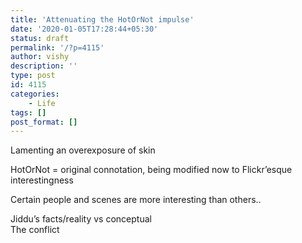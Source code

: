 ```yaml
---
title: 'Attenuating the HotOrNot impulse'
date: '2020-01-05T17:28:44+05:30'
status: draft
permalink: '/?p=4115'
author: vishy
description: ''
type: post
id: 4115
categories: 
    - Life
tags: []
post_format: []
---
```

Lamenting an overexposure of skin

HotOrNot = original connotation, being modified now to Flickr’esque interestingness

Certain people and scenes are more interesting than others..

Jiddu’s facts/reality vs conceptual  
The conflict